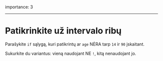 importance: 3

---

# Patikrinkite už intervalo ribų

Parašykite `if` sąlygą, kuri patikrintų ar `age` NĖRA tarp `14` ir `90` įskaitant.

Sukurkite du variantus: vieną naudojant NE `!`, kitą nenaudojant jo.
